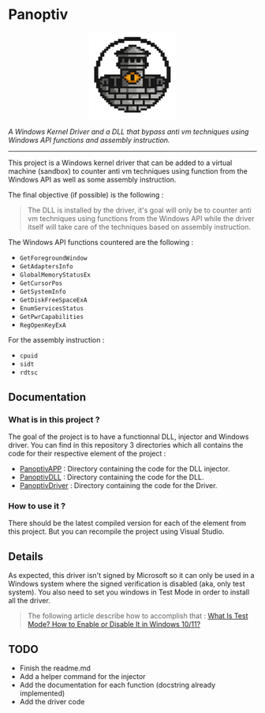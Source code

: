 # Panoptiv

<p align="center">
  <img src="panoptiv.webp" alt="Panoptiv" width="35%" />
</p>

*A Windows Kernel Driver and a DLL that bypass anti vm techniques using Windows API functions and assembly instruction.*

---

This project is a Windows kernel driver that can be added to a virtual machine (sandbox) to counter anti vm techniques using function from the Windows API as well as some assembly instruction. 

The final objective (if possible) is the following :

> The DLL is installed by the driver, it's goal will only be to counter anti vm techniques using functions from the Windows API while the driver itself will take care of the techniques based on assembly instruction.

 The Windows API functions countered are the following :

- `GetForegroundWindow`
- `GetAdaptersInfo`
- `GlobalMemoryStatusEx`
- `GetCursorPos`
- `GetSystemInfo`
- `GetDiskFreeSpaceExA`
- `EnumServicesStatus`
- `GetPwrCapabilities`
- `RegOpenKeyExA`

For the assembly instruction :

- `cpuid`
- `sidt`
- `rdtsc`

## Documentation

### What is in this project ?

The goal of the project is to have a functionnal DLL, injector and Windows driver. You can find in this repository 3 directories which all contains the code for their respective element of the project :

- [PanoptivAPP](PanoptivApp/) : Directory containing the code for the DLL injector.
- [PanoptivDLL](PanoptivDLL/) : Directory containing the code for the DLL.
- [PanoptivDriver](PanoptivDriver/) : Directory containing the code for the Driver.

### How to use it ?

There should be the latest compiled version for each of the element from this project. But you can recompile the project using Visual Studio.
## Details

As expected, this driver isn't signed by Microsoft so it can only be used in a Windows system where the signed verification is disabled (aka, only test system). You also need to set you windows in Test Mode in order to install all the driver.

> The following article describe how to accomplish that : [What Is Test Mode? How to Enable or Disable It in Windows 10/11?](https://www.minitool.com/news/windows-10-test-mode.html)
## TODO

- Finish the readme.md
- Add a helper command for the injector
- Add the documentation for each function (docstring already implemented)
- Add the driver code
